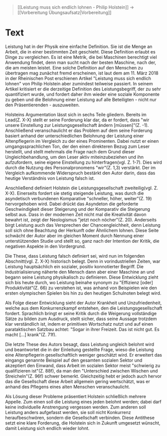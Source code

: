 > [[Leistung muss sich endlich lohnen - Philip Holstein]]
-> [[Vorbereitung Übungsaufsatz|Vorbereitung]]

# Text
Leistung hat in der Physik eine einfache Definition. Sie ist die Menge an Arbeit, die in einer bestimmten Zeit geschieht. Diese Definition erlaubt es Dinge zu vergleichen. Es ist eine Metrik, die bei Maschinen berechtigt viel Anwendung findet, denn man sucht nach der besten Maschine, nach der, die am meisten leistet. Eine solche Definition auf den Menschen zu übertragen mag zunächst fremd erscheinen, ist laut dem am 11. März 2018 in der Rheinischen Post erschienen Artikel "Leistung muss sich endlich lohnen" von Philip Holstein aber zumindest teilweise passiert. In seinem Artikel kritisiert er die derzeitige Definition des Leistungsbegriff, der zu sehr quantifiziert wurde, und fordert daher ihm wieder eine soziale Komponente zu geben und die Belohnung einer Leistung auf alle Beteiligten - nicht nur den Präsentierenden - auszuweiten.

Holsteins Argumentation lässt sich in sechs Teile gliedern. Bereits im Lead(Z. X-X) stellt er seine Forderung klar dar, da er fordert, dass "wir unsere Einstellung zur Leistungsgesellschaft ändern \[müssen]"(Z. -1). Anschließend veranschaulicht er das Problem auf dem seine Forderung basiert anhand der unterschiedlichen Belohnung der Leistung einer Altenpflegerin im Vergleich zu der eines Prominenten. Dabei nutzt er einen umgangssprachlichen Ton, der den einen direkteren Bezug zum Leser herstellt, und stellt mehrmals die Frage nach dem Grund dieser Ungleichbehandlung, um den Leser aktiv miteinzubeziehen und ihn aufzufordern, seine eigene Einstellung zu hinterfragen(vgl. Z. 1-7). Dies wird durch die Nutzung des Personalpronomens "wir"(Z. 1,3) verstärkt. Der im Vergleich aufkommende Widerspruch bestärkt den Autor darin, dass das heutige Verständnis von Leistung falsch ist.

Anschließend definiert Holstein die Leistungsgesellschaft zweiteilig(vgl. Z. X-X). Einerseits fordert sie stetig steigende Leistung, was durch die asyndetisch verbundenen Komparative "schneller, höher, weiter"(Z. 19) hervorgehoben wird. Dabei drückt das Asyndeton die geforderte Geschwindigkeit dieser Steigerung und der Komparativ die Steigerung selbst aus. Dass in der modernen Zeit nicht mal die Kreativität davon bewahrt ist, zeigt der Neologismus "jetzt noch nöcher"(Z. 20). Anderseits birgt Leistung auch das Versprechen der Chancengleichheit, denn Leistung soll sich ohne Beachtung der Herkunft oder Ähnlichem lohnen. Diese Seite schwächt der Autor aber im gleichen Moment durch Nennung einer unterstützenden Studie und stellt so, ganz nach der Intention der Kritik, die negativen Aspekte in den Vordergrund.

Die These, dass Leistung falsch definiert sei, wird nun im folgenden Abschnitt(vgl. Z. X-X) historisch belegt. Denn in vorindustriellen Zeiten, war Leistung hauptsächlich ein sozialer, positiv konnotierter Begriff. Die Industrialisierung näherte den Mensch dann aber einer Maschine an und begann seine Leistung physikalisch zu definieren. Diese Entwicklung zieht sich bis heute durch, wo Leistung beinahe synonym zu "Effizienz \[oder] Produktivität"(Z. 66) zu verstehen ist, was anhand von Beispielen wie den ersten olympischen Spielen bis hin zu den heutigen Schulnoten belegt wird.

Als Folge dieser Entwicklung sieht der Autor Krankheit und Unzufriedenheit, welche aus dem Konkurrenzkampf entstehen, den die Leistungsgesellschaft fordert. Sprachlich bringt er seine Kritik durch die Weigerung vollständige Sätze zu bilden zum Ausdruck, stellt sicher, dass seine Aussage trotzdem klar verständlich ist, indem er primitiven Wortschatz nutzt und auf einen parataktischen Satzbau achtet: "Sogar in ihrer Freizeit. Das ist nicht gut. Es macht \[...] krank"(Z. 71f).

Die letzte These des Autors besagt, dass Leistung ungleich belohnt wird und beantwortet die in der Einleitung gestellte Frage, wieso die Leistung eine Altenpflegerin gesellschaftlich weniger geschätzt wird. Er erweitert das eingangs genannte Beispiel auf den gesamten sozialen Sektor und akzeptiert den Einwand, dass Arbeit im sozialen Sektor meist "schwierig zu qualifizieren ist"(Z. 88f), da man den "Unterschied zwischen Wischen und Streicheln"(Z. 96f) schwer bemerkt. Gleichzeitig hebt er jedoch auch hervor das die Gesellschaft diese Arbeit allgemein gering wertschätzt, was er anhand des Pflegens eines alten Menschen veranschaulicht.

Als Lösung dieser Probleme präsentiert Holstein schließlich mehrere Appelle. Zum einen soll die Leistung eines jeden belohnt werden; dabei darf keine individuelle Anstrengung vergessen werden. Zum anderen soll Leistung anders aufgefasst werden, sie soll  nicht Konkurrenz heraufbeschwören, sondern die Gesellschaft verbinden. Diese Antithese setzt eine klare Forderung, die Holstein sich in Zukunft umgesetzt wünscht, damit Leistung sich endlich wieder lohnt.